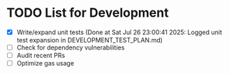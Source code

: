 # TODO List for Development

- [x] Write/expand unit tests  (Done at Sat Jul 26 23:00:41 2025: Logged unit test expansion in DEVELOPMENT_TEST_PLAN.md)
- [ ] Check for dependency vulnerabilities
- [ ] Audit recent PRs
- [ ] Optimize gas usage